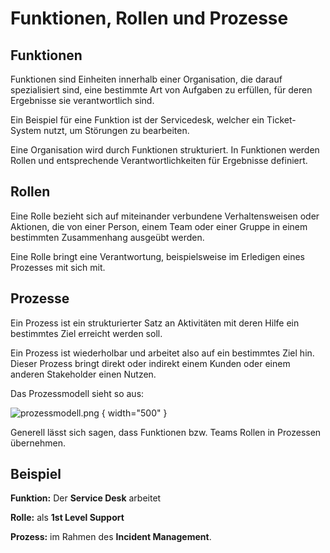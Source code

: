 # Funktionen, Rollen und Prozesse

## Funktionen

Funktionen sind Einheiten innerhalb einer Organisation, die darauf spezialisiert sind, eine bestimmte Art von Aufgaben zu erfüllen, für deren 
Ergebnisse sie verantwortlich sind.

Ein Beispiel für eine Funktion ist der Servicedesk, welcher ein Ticket-System nutzt, um Störungen zu bearbeiten.

Eine Organisation wird durch Funktionen strukturiert. In Funktionen werden Rollen und entsprechende Verantwortlichkeiten für Ergebnisse definiert.

## Rollen

Eine Rolle bezieht sich auf miteinander verbundene Verhaltensweisen oder Aktionen, die von einer Person, einem Team oder einer Gruppe in einem 
bestimmten Zusammenhang ausgeübt werden.

Eine Rolle bringt eine Verantwortung, beispielsweise im Erledigen eines Prozesses mit sich mit.

## Prozesse

Ein Prozess ist ein strukturierter Satz an Aktivitäten mit deren Hilfe ein bestimmtes Ziel erreicht werden soll. 

Ein Prozess ist wiederholbar und arbeitet also auf ein bestimmtes Ziel hin. Dieser Prozess bringt direkt oder indirekt einem Kunden oder einem 
anderen Stakeholder einen Nutzen.

Das Prozessmodell sieht so aus:

![prozessmodell.png](prozessmodell.png) { width="500" }

Generell lässt sich sagen, dass Funktionen bzw. Teams Rollen in Prozessen übernehmen.

## Beispiel

**Funktion:** Der **Service Desk** arbeitet

**Rolle:** als **1st Level Support**

**Prozess:** im Rahmen des **Incident Management**.